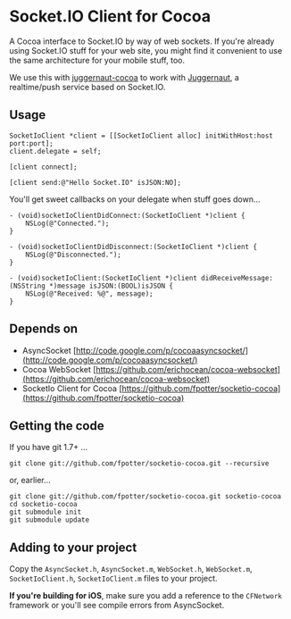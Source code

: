 # Socket.IO Client for Cocoa

A Cocoa interface to Socket.IO by way of web sockets.  If you're already using Socket.IO stuff for your web site, you might find it convenient to use the same architecture for your mobile stuff, too.

We use this with [juggernaut-cocoa](https://github.com/fpotter/juggernaut-cocoa) to work with [Juggernaut](https://github.com/maccman/juggernaut), a realtime/push service based on Socket.IO.

## Usage

    SocketIoClient *client = [[SocketIoClient alloc] initWithHost:host port:port];
    client.delegate = self;

    [client connect];
    
    [client send:@"Hello Socket.IO" isJSON:NO];

You'll get sweet callbacks on your delegate when stuff goes down...

    - (void)socketIoClientDidConnect:(SocketIoClient *)client {
        NSLog(@"Connected.");
    }

    - (void)socketIoClientDidDisconnect:(SocketIoClient *)client {
        NSLog(@"Disconnected.");
    }

    - (void)socketIoClient:(SocketIoClient *)client didReceiveMessage:(NSString *)message isJSON:(BOOL)isJSON {
        NSLog(@"Received: %@", message);
    }

## Depends on

* AsyncSocket [http://code.google.com/p/cocoaasyncsocket/](http://code.google.com/p/cocoaasyncsocket/)
* Cocoa WebSocket [https://github.com/erichocean/cocoa-websocket](https://github.com/erichocean/cocoa-websocket)
* SocketIo Client for Cocoa [https://github.com/fpotter/socketio-cocoa](https://github.com/fpotter/socketio-cocoa)

## Getting the code

If you have git 1.7+ ...

    git clone git://github.com/fpotter/socketio-cocoa.git --recursive

or, earlier...

    git clone git://github.com/fpotter/socketio-cocoa.git socketio-cocoa
    cd socketio-cocoa
    git submodule init
    git submodule update
 
## Adding to your project

Copy the `AsyncSocket.h`, `AsyncSocket.m`, `WebSocket.h`, `WebSocket.m`, `SocketIoClient.h`, `SocketIoClient.m` files to your project.

**If you're building for iOS**, make sure you add a reference to the `CFNetwork` framework or you'll see compile errors from AsyncSocket.

